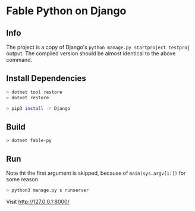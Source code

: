 # Fable Python on Django



## Info

The project is a copy of Django's `python manage.py startproject testproj` output.
The compiled version should be almost identical to the above command.


## Install Dependencies

```sh
> dotnet tool restore
> dotnet restore

> pip3 install -r Django
```

## Build

```
> dotnet fable-py
```

## Run

Note tht the first argument is skipped, because of `main(sys.argv[1:])` for some reason
```sh
> python3 manage.py s runserver
```

Visit http://127.0.0.1:8000/

